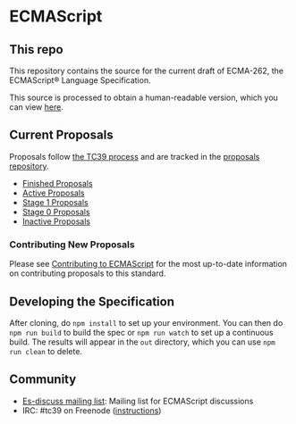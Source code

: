 
ECMAScript
====

## This repo

This repository contains the source for the current draft of ECMA-262,
the ECMAScript® Language Specification.

This source is processed to obtain a human-readable version,
which you can view [here](https://tc39.es/ecma262/).

## Current Proposals

Proposals follow [the TC39 process](https://tc39.es/process-document/) and are tracked in the [proposals repository](https://github.com/tc39/proposals).

* [Finished Proposals](https://github.com/tc39/proposals/blob/master/finished-proposals.md)
* [Active Proposals](https://github.com/tc39/proposals)
* [Stage 1 Proposals](https://github.com/tc39/proposals/blob/master/stage-1-proposals.md)
* [Stage 0 Proposals](https://github.com/tc39/proposals/blob/master/stage-0-proposals.md)
* [Inactive Proposals](https://github.com/tc39/proposals/blob/master/inactive-proposals.md)

### Contributing New Proposals

Please see [Contributing to ECMAScript](/CONTRIBUTING.md) for the most up-to-date information on contributing proposals to this standard.

## Developing the Specification

After cloning, do `npm install` to set up your environment. You can then do `npm run build` to build the spec or `npm run watch` to set up a continuous build. The results will appear in the `out` directory, which you can use `npm run clean` to delete.

## Community

* [Es-discuss mailing list](https://esdiscuss.org): Mailing list for ECMAScript discussions
* IRC: #tc39 on Freenode ([instructions](https://freenode.net/kb/answer/chat))
